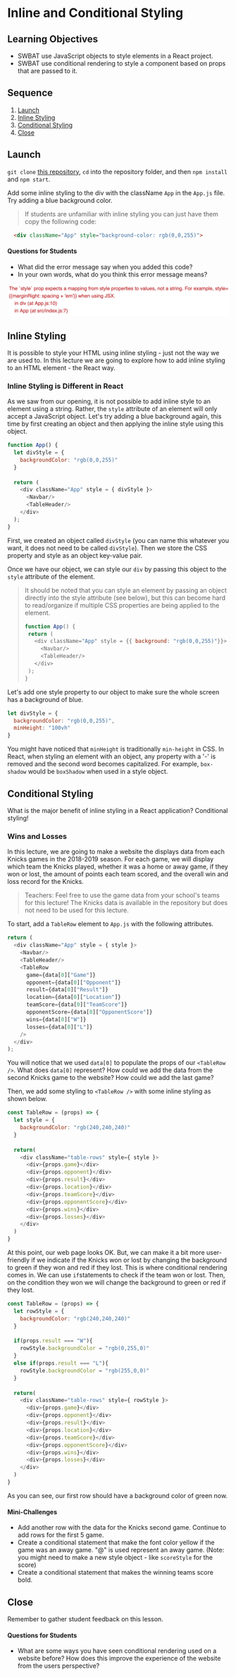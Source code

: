 # Inline and Conditional Styling

## Learning Objectives

* SWBAT use JavaScript objects to style elements in a React project.
* SWBAT use conditional rendering to style a component based on props that are passed to it.

## Sequence

1. [Launch](#launch)
2. [Inline Styling](#inline-styling)
3. [Conditional Styling](#conditional-styling)
4. [Close](#close)

## Launch

`git clone` [this repository](https://github.com/upperlinecode/inline-and-conditional-style-lecture), `cd` into the repository folder, and then `npm install` and `npm start`.

Add some inline styling to the div with the className `App` in the `App.js` file. Try adding a blue background color.

> If students are unfamiliar with inline styling you can just have them copy the following code:
```html
  <div className="App" style="background-color: rgb(0,0,255)">
```

#### Questions for Students

* What did the error message say when you added this code?
* In your own words, what do you think this error message means?

![Error Message](./img/error.png)

## Inline Styling

It is possible to style your HTML using inline styling - just not the way we are used to. In this lecture we are going to explore how to add inline styling to an HTML element - the React way.

### Inline Styling is Different in React

As we saw from our opening, it is not possible to add inline style to an element using a string. Rather, the `style` attribute of an element will only accept a JavaScript object. Let's try adding a blue background again, this time by first creating an object and then applying the inline style using this object.

```javascript
function App() {
  let divStyle = {
    backgroundColor: "rgb(0,0,255)"
  }

  return (
    <div className="App" style = { divStyle }>
      <Navbar/>
      <TableHeader/>
    </div>
  );
}
```

First, we created an object called `divStyle` (you can name this whatever you want, it does not need to be called `divStyle`). Then we store the CSS property and style as an object key-value pair.

Once we have our object, we can style our `div` by passing this object to the `style` attribute of the element.

> It should be noted that you can style an element by passing an object directly into the style attribute (see below), but this can become hard to read/organize if multiple CSS properties are being applied to the element.
>
>```javascript
>function App() {
>  return (
>    <div className="App" style = {{ background: "rgb(0,0,255)"}}>
>      <Navbar/>
>      <TableHeader/>
>    </div>
>  );
>}
>```

Let's add one style property to our object to make sure the whole screen has a background of blue.

```javascript
let divStyle = {
  backgroundColor: "rgb(0,0,255)",
  minHeight: "100vh"
}
```

You might have noticed that `minHeight` is traditionally `min-height` in CSS. In React, when styling an element with an object, any property with a '-' is removed and the second word becomes capitalized. For example, `box-shadow` would be `boxShadow` when used in a style object.

## Conditional Styling

What is the major benefit of inline styling in a React application? Conditional styling!

### Wins and Losses

In this lecture, we are going to make a website the displays data from each Knicks games in the 2018-2019 season. For each game, we will display which team the Knicks played, whether it was a home or away game, if they won or lost, the amount of points each team scored, and the overall win and loss record for the Knicks.

> Teachers: Feel free to use the game data from your school's teams for this lecture! The Knicks data is available in the repository but does not need to be used for this lecture.

To start, add a `TableRow` element to `App.js` with the following attributes.

```javascript
return (
  <div className="App" style = { style }>
    <Navbar/>
    <TableHeader/>
    <TableRow
      game={data[0]["Game"]}
      opponent={data[0]["Opponent"]}
      result={data[0]["Result"]}
      location={data[0]["Location"]}
      teamScore={data[0]["TeamScore"]}
      opponentScore={data[0]["OpponentScore"]}
      wins={data[0]["W"]}
      losses={data[0]["L"]}
    />
  </div>
);
```

You will notice that we used `data[0]` to populate the props of our `<TableRow />`. What does `data[0]` represent? How could we add the data from the second Knicks game to the website? How could we add the last game?

Then, we add some styling to `<TableRow />` with some inline styling as shown below.

```javascript
const TableRow = (props) => {
  let style = {
    backgroundColor: "rgb(240,240,240)"
  }

  return(
    <div className="table-rows" style={ style }>
      <div>{props.game}</div>
      <div>{props.opponent}</div>
      <div>{props.result}</div>
      <div>{props.location}</div>
      <div>{props.teamScore}</div>
      <div>{props.opponentScore}</div>
      <div>{props.wins}</div>
      <div>{props.losses}</div>
    </div>
  )
}
```

At this point, our web page looks OK. But, we can make it a bit more user-friendly if we indicate if the Knicks won or lost by changing the background to green if they won and red if they lost. This is where conditional rendering comes in. We can use `if`statements to check if the team won or lost. Then, on the condition they won we will change the background to green or red if they lost.

```javascript
const TableRow = (props) => {
  let rowStyle = {
    backgroundColor: "rgb(240,240,240)"
  }

  if(props.result === "W"){
    rowStyle.backgroundColor = "rgb(0,255,0)"
  }
  else if(props.result === "L"){
    rowStyle.backgroundColor = "rgb(255,0,0)"
  }

  return(
    <div className="table-rows" style={ rowStyle }>
      <div>{props.game}</div>
      <div>{props.opponent}</div>
      <div>{props.result}</div>
      <div>{props.location}</div>
      <div>{props.teamScore}</div>
      <div>{props.opponentScore}</div>
      <div>{props.wins}</div>
      <div>{props.losses}</div>
    </div>
  )
}
```

As you can see, our first row should have a background color of green now.

#### Mini-Challenges

* Add another row with the data for the Knicks second game. Continue to add rows for the first 5 game.
* Create a conditional statement that make the font color yellow if the game was an away game. "@" is used represent an away game. (Note: you might need to make a new style object - like `scoreStyle` for the score)
* Create a conditional statement that makes the winning teams score bold.

## Close

Remember to gather student feedback on this lesson.

#### Questions for Students

* What are some ways you have seen conditional rendering used on a website before? How does this improve the experience of the website from the users perspective?
